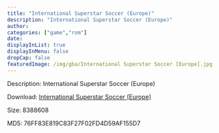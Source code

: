 ```yaml
---
title: "International Superstar Soccer (Europe)"
description: "International Superstar Soccer (Europe)"
author: 
categories: ["game","rom"]
date: 
displayInList: true
displayInMenu: false
dropCap: false
featuredImage: /img/gba/International Superstar Soccer [Europe].jpg
---
```


Description: International Superstar Soccer (Europe)

Download: <a style="text-decoration:underline;" href="https://mega.nz/#!ueIyUQqT!mAuxnkEUyjdsWVu398K9pCjuzZXUAla5yar1i7VHWlY" target = "_blank" rel = "nofollow" > International Superstar Soccer (Europe)</a>

Size: 8388608

MD5: 76FF83E819C83F27F02FD4D59AF155D7

